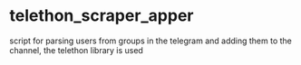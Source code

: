 # telethon_scraper_apper
script for parsing users from groups in the telegram and adding them to the channel, the telethon library is used 
